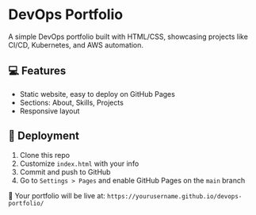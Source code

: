# DevOps Portfolio

A simple DevOps portfolio built with HTML/CSS, showcasing projects like CI/CD, Kubernetes, and AWS automation.

## 💻 Features

- Static website, easy to deploy on GitHub Pages
- Sections: About, Skills, Projects
- Responsive layout

## 🚀 Deployment

1. Clone this repo
2. Customize `index.html` with your info
3. Commit and push to GitHub
4. Go to `Settings > Pages` and enable GitHub Pages on the `main` branch

🔗 Your portfolio will be live at: `https://yourusername.github.io/devops-portfolio/`

